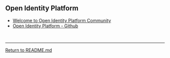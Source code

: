 ## Open Identity Platform
 - [Welcome to Open Identity Platform Community](https://www.openidentityplatform.org/)
 - [Open Identity Platform - Github](https://github.com/OpenIdentityPlatform)


<br>
<hr>

[Return to README.md](README.md)